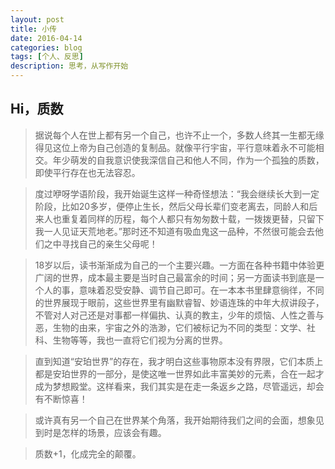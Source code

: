 ```yaml
---
layout: post
title: 小传
date: 2016-04-14
categories: blog
tags: [个人、反思]
description: 思考，从写作开始
---
```


## Hi，质数

> 据说每个人在世上都有另一个自己，也许不止一个，多数人终其一生都无缘得见这位上帝为自己创造的复制品。就像平行宇宙，平行意味着永不可能相交。年少萌发的自我意识使我深信自己和他人不同，作为一个孤独的质数，即使平行存在也无法容忍。

> 度过咿呀学语阶段，我开始诞生这样一种奇怪想法：“我会继续长大到一定阶段，比如20多岁，便停止生长，然后父母长辈们变老离去，同龄人和后来人也重复着同样的历程，每个人都只有匆匆数十载，一拨拨更替，只留下我一人见证天荒地老。”那时还不知道有吸血鬼这一品种，不然很可能会去他们之中寻找自己的亲生父母呢！

> 18岁以后，读书渐渐成为自己的一个主要兴趣。一方面在各种书籍中体验更广阔的世界，成本最主要是当时自己最富余的时间；另一方面读书到底是一个人的事，意味着忍受安静、调节自己即可。在一本本书里肆意徜徉，不同的世界展现于眼前，这些世界里有幽默睿智、妙语连珠的中年大叔讲段子，不管对人对己还是对事都一样偏执、认真的教主，少年的烦恼、人性之善与恶，生物的由来，宇宙之外的浩渺，它们被标记为不同的类型：文学、社科、生物等等，我也一直将它们视为分离的世界。

> 直到知道“安珀世界”的存在，我才明白这些事物原本没有界限，它们本质上都是安珀世界的一部分，是使这唯一世界如此丰富美妙的元素，合在一起才成为梦想殿堂。这样看来，我们其实是在走一条返乡之路，尽管遥远，却会有不断惊喜！

> 或许真有另一个自己在世界某个角落，我开始期待我们之间的会面，想象见到时是怎样的场景，应该会有趣。

> 质数+1，化成完全的颠覆。
